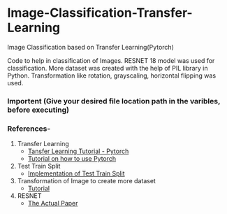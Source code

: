 # Image-Classification-Transfer-Learning
Image Classification based on Transfer Learning(Pytorch)

Code to help in classification of Images. RESNET 18 model was used for classification. 
More dataset was created with the help of PIL library in Python. Transformation like rotation, grayscaling, horizontal flipping was used.

### Importent (Give your desired file location path in the varibles, before executing)

### References-

1. Transfer Learning
    * [Tansfer Learning Tutorial - Pytorch](https://pytorch.org/tutorials/beginner/transfer_learning_tutorial.html)
    * [Tutorial on how to use Pytorch](https://pytorch.org/tutorials/beginner/deep_learning_60min_blitz.html)
2. Test Train Split
    * [Implementation of Test Train Split](https://discuss.pytorch.org/t/using-imagefolder-random-split-with-multiple-transforms/79899/5)
3. Transformation of Image to create more dataset
    * [Tutorial](https://auth0.com/blog/image-processing-in-python-with-pillow/)
4. RESNET
    * [The Actual Paper](https://arxiv.org/abs/1512.03385)
